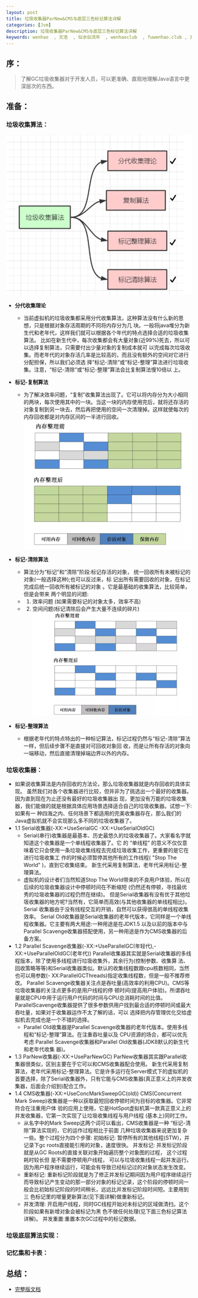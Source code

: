 ```yaml
---
layout: post
title: 垃圾收集器ParNew&CMS与底层三色标记算法详解
categories: [Jvm]
description: 垃圾收集器ParNew&CMS与底层三色标记算法详解
keywords: wenhao  , 文浩  , 似水似流年  , wenhaoclub  , fuwenhao.club , 文浩的博客 , GC, 垃圾收集器
---
```

## 序：
> 了解GC垃圾收集器对于开发人员，可以更准确、直观地理解Java语言中更深层次的东西。

## 准备：
### 垃圾收集算法：
![垃圾算法](/images/posts/jvm/GC_Math.png)

- **分代收集理论**
	- 当前虚拟机的垃圾收集都采用分代收集算法，这种算法没有什么新的思想，只是根据对象存活周期的不同将内存分为几 块。一般将java堆分为新生代和老年代，这样我们就可以根据各个年代的特点选择合适的垃圾收集算法。 比如在新生代中，每次收集都会有大量对象(近99%)死去，所以可以选择复制算法，只需要付出少量对象的复制成本就可 以完成每次垃圾收集。而老年代的对象存活几率是比较高的，而且没有额外的空间对它进行分配担保，所以我们必须选 择“标记-清除”或“标记-整理”算法进行垃圾收集。注意，“标记-清除”或“标记-整理”算法会比复制算法慢10倍以 上。
- **标记-复制算法**
	- 为了解决效率问题，“复制”收集算法出现了。它可以将内存分为大小相同的两块，每次使用其中的一块。当这一块的内存使用完后，就将还存活的对象复制到另一块去，然后再把使用的空间一次清理掉。这样就使每次的内存回收都是对内存区间的一半进行回收。
![垃圾算法](/images/posts/jvm/GC_memory.png)
- **标记-清除算法**
	- 算法分为“标记”和“清除”阶段:标记存活的对象， 统一回收所有未被标记的对象(一般选择这种);也可以反过来，标 记出所有需要回收的对象，在标记完成后统一回收所有被标记的对象 。它是最基础的收集算法，比较简单，但是会带来 两个明显的问题:
	- 1. 效率问题 (如果需要标记的对象太多，效率不高) 
	- 2. 空间问题(标记清除后会产生大量不连续的碎片)
![垃圾算法](/images/posts/jvm/GC_memory02.png)

- **标记-整理算法**
	- 根据老年代的特点特出的一种标记算法，标记过程仍然与“标记-清除”算法一样，但后续步骤不是直接对可回收对象回 收，而是让所有存活的对象向一端移动，然后直接清理掉端边界以外的内存。

### 垃圾收集器：
- 如果说收集算法是内存回收的方法论，那么垃圾收集器就是内存回收的具体实现。
虽然我们对各个收集器进行比较，但并非为了挑选出一个最好的收集器。因为直到现在为止还没有最好的垃圾收集器出 现，更加没有万能的垃圾收集器，我们能做的就是根据具体应用场景选择适合自己的垃圾收集器。试想一下:如果有一 种四海之内、任何场景下都适用的完美收集器存在，那么我们的Java虚拟机就不会实现那么多不同的垃圾收集器了。
- 1.1 Serial收集器(-XX:+UseSerialGC -XX:+UseSerialOldGC)
	- Serial(串行)收集器是最基本、历史最悠久的垃圾收集器了。大家看名字就知道这个收集器是一个单线程收集器了。它 的 “单线程” 的意义不仅仅意味着它只会使用一条垃圾收集线程去完成垃圾收集工作，更重要的是它在进行垃圾收集工 作的时候必须暂停其他所有的工作线程( "Stop The World" )，直到它收集结束。 新生代采用复制算法，老年代采用标记-整理算法。
	- 虚拟机的设计者们当然知道Stop The World带来的不良用户体验，所以在后续的垃圾收集器设计中停顿时间在不断缩短 (仍然还有停顿，寻找最优秀的垃圾收集器的过程仍然在继续)。 但是Serial收集器有没有优于其他垃圾收集器的地方呢?当然有，它简单而高效(与其他收集器的单线程相比)。Serial 收集器由于没有线程交互的开销，自然可以获得很高的单线程收集效率。
Serial Old收集器是Serial收集器的老年代版本，它同样是一个单线程收集器。它主要有两大用途:一种用途是在JDK1.5 以及以前的版本中与Parallel Scavenge收集器搭配使用，另一种用途是作为CMS收集器的后备方案。
- 1.2 Parallel Scavenge收集器(-XX:+UseParallelGC(年轻代),-XX:+UseParallelOldGC(老年代))
Parallel收集器其实就是Serial收集器的多线程版本，除了使用多线程进行垃圾收集外，其余行为(控制参数、收集算 法、回收策略等等)和Serial收集器类似。默认的收集线程数跟cpu核数相同，当然也可以用参数(- XX:ParallelGCThreads)指定收集线程数，但是一般不推荐修改。
Parallel Scavenge收集器关注点是吞吐量(高效率的利用CPU)。CMS等垃圾收集器的关注点更多的是用户线程的停 顿时间(提高用户体验)。所谓吞吐量就是CPU中用于运行用户代码的时间与CPU总消耗时间的比值。 ParallelScavenge收集器提供了很多参数供用户找到最合适的停顿时间或最大吞吐量，如果对于收集器运作不太了解的话，可以 选择把内存管理优化交给虚拟机去完成也是一个不错的选择。
	- Parallel Old收集器是Parallel Scavenge收集器的老年代版本。使用多线程和“标记-整理”算法。在注重吞吐量以及 CPU资源的场合，都可以优先考虑 Parallel Scavenge收集器和Parallel Old收集器(JDK8默认的新生代和老年代收集 器)。
- 1.3 ParNew收集器(-XX:+UseParNewGC)
ParNew收集器其实跟Parallel收集器很类似，区别主要在于它可以和CMS收集器配合使用。 新生代采用复制算法，老年代采用标记-整理算法。它是许多运行在Server模式下的虚拟机的首要选择，除了Serial收集器外，只有它能与CMS收集器(真正意义上的并发收 集器，后面会介绍到)配合工作。
- 1.4 CMS收集器(-XX:+UseConcMarkSweepGC(old))
CMS(Concurrent Mark Sweep)收集器是一种以获取最短回收停顿时间为目标的收集器。它非常符合在注重用户体 验的应用上使用，它是HotSpot虚拟机第一款真正意义上的并发收集器，它第一次实现了让垃圾收集线程与用户线程 (基本上)同时工作。
	- 从名字中的Mark Sweep这两个词可以看出，CMS收集器是一种 “标记-清除”算法实现的，它的运作过程相比于前面 几种垃圾收集器来说更加复杂一些。整个过程分为四个步骤:
初始标记: 暂停所有的其他线程(STW)，并记录下gc roots直接能引用的对象，速度很快。
并发标记: 并发标记阶段就是从GC Roots的直接关联对象开始遍历整个对象图的过程， 这个过程耗时较长但 是不需要停顿用户线程， 可以与垃圾收集线程一起并发运行。因为用户程序继续运行，可能会有导致已经标记过的对象状态发生改变。
	- 重新标记: 重新标记阶段就是为了修正并发标记期间因为用户程序继续运行而导致标记产生变动的那一部分对象的标记记录，这个阶段的停顿时间一般会比初始标记阶段的时间稍长，远远比并发标记阶段时间短。主要用到三 色标记里的增量更新算法(见下面详解)做重新标记。
	- 并发清理: 开启用户线程，同时GC线程开始对未标记的区域做清扫。这个阶段如果有新增对象会被标记为黑 色不做任何处理(见下面三色标记算法详解)。
并发重置:重置本次GC过程中的标记数据。

### 垃圾底层算法实现：
### 记忆集和卡表：

## 总结：
- <a href="https://cdn.jsdelivr.net/gh/wenhaoclub/blog-assets/files/java/jvm/05-%E5%9E%83%E5%9C%BE%E6%94%B6%E9%9B%86%E5%99%A8ParNew&CMS%E4%B8%8E%E5%BA%95%E5%B1%82%E4%B8%89%E8%89%B2%E6%A0%87%E8%AE%B0%E7%AE%97%E6%B3%95%E8%AF%A6%E8%A7%A3.pdf" target="_blank">完整版文档</a>